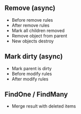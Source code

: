 ## Remove (async)

* Before remove rules
* After remove rules
* Mark all children removed
* Remove object from parent
* New objects destroy


## Mark dirty (async)

* Mark parent is dirty 
* Before modify rules
* After  modify rules

## FindOne / FindMany

* Merge result with deleted items 

